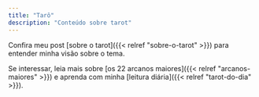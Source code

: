 ```yaml
---
title: "Tarô"
description: "Conteúdo sobre tarot"
---
```


Confira meu post [sobre o tarot]({{< relref "sobre-o-tarot" >}}) para entender minha visão sobre o tema.

Se interessar, leia mais sobre [os 22 arcanos maiores]({{< relref "arcanos-maiores" >}}) e aprenda com minha [leitura diária]({{< relref "tarot-do-dia" >}}).
